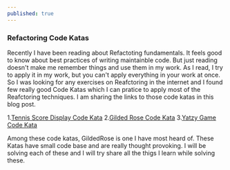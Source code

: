 ```yaml
---
published: true
---
```

### Refactoring Code Katas

Recently I have been reading about Refactoting fundamentals. It feels good to know about best practices of writing maintainble code. But just reading doesn't make me remember things and use them in my work. As I read, I try to apply it in my work, but you can't apply everything in your work at once. So I was looking for any exercises on Reafctoring in the internet and I found few really good Code Katas which I can pratice to apply most of the Reafctoring techniques. I am sharing the links to those code katas in this blog post.

1.[Tennis Score Display Code Kata](https://github.com/emilybache/Tennis-Refactoring-Kata)
2.[Gilded Rose Code Kata](https://github.com/emilybache/GildedRose-Refactoring-Kata)
3.[Yatzy Game Code Kata](https://github.com/emilybache/Yatzy-Refactoring-Kata)

Among these code katas, GildedRose is one I have most heard of. These Katas have small code base and are really thought provoking. I will be solving each of these and I will try share all the thigs I learn while solving these.
